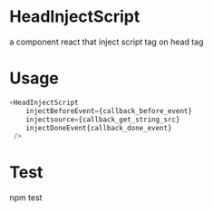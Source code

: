 # HeadInjectScript
a component react that inject script tag on head tag

# Usage 
```javascript
<HeadInjectScript 
    injectBeforeEvent={callback_before_event}
    injectsource={callback_get_string_src}
    injectDoneEvent{callback_done_event}
 />
```

# Test
npm test


